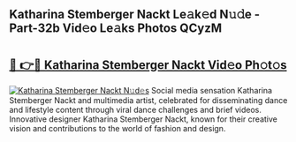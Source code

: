 ## Katharina Stemberger Nackt Le𝚊k𝚎d N𝚞𝚍e - Part-32b Vid𝚎o Le𝚊ks Photos QCyzM

# <h2><a href="http://fb0ald.evod.top/?m=Katharina+Stemberger+Nackt">🔗 👉🔴 Katharina Stemberger Nackt Vid𝚎o Ph𝚘t𝚘s</a></h2>

[![Katharina Stemberger Nackt N𝚞d𝚎s](https://i.imgur.com/8V9OHl7.gif)](http://fb0ald.evod.top/?m=Katharina+Stemberger+Nackt)
Social media sensation Katharina Stemberger Nackt and multimedia artist, celebrated for disseminating dance and lifestyle content through viral dance challenges and brief videos. Innovative designer Katharina Stemberger Nackt, known for their creative vision and contributions to the world of fashion and design. 
